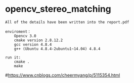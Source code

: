 # opencv_stereo_matching
    All of the details have been written into the report.pdf
    
    enviroment：
        Opencv 3.0
        cmake version 2.8.12.2
        gcc version 4.8.4
        g++ (Ubuntu 4.8.4-2ubuntu1~14.04) 4.8.4
        
    run it:
        cmake .
        make
#https://www.cnblogs.com/cheermyang/p/5115354.html
